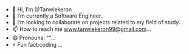 - 👋 Hi, I’m @Tanwiekeron
- 🌱 I’m currently a Software Engineer..
- 💞️ I’m looking to collaborate on projects related to my field of study...
- 📫 How to reach me www.tanwiekeron99@gmail.com...
- 😄 Pronouns: ""...
- ⚡ Fun fact:coding ...

<!---
Tanwiek/Tanwiek is a ✨ special ✨ repository because its `README.md` (this file) appears on your GitHub profile.
You can click the Preview link to take a look at your changes.
--->
